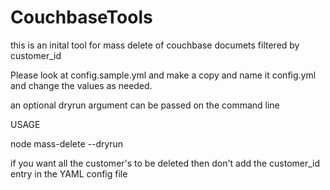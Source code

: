 # CouchbaseTools

this is an inital tool for mass delete of couchbase documets filtered by customer_id

Please look at config.sample.yml and make a copy and name it config.yml and change the values as needed.

an optional dryrun argument can be passed on the command line

USAGE 

node mass-delete --dryrun


if you want all the customer's to be deleted then don't add the customer_id entry in the YAML config file
